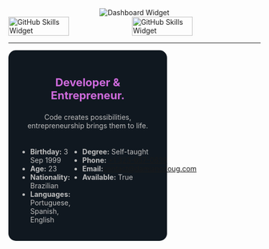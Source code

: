 <section>
    <div align="center">
        <img src="https://github-widgetbox.vercel.app/api/profile?username=damianodoug&data=followers,repositories,stars,commits&theme=aether" alt="Dashboard Widget">
    </div>
    <div style="display: flex; flex-direction: row;">
        <img width="49%" src="https://github-widgetbox.vercel.app/api/skills?names=html,css,javascript,python,go,mysql,postgresql&includeNames=true&theme=aether" alt="GitHub Skills Widget" />
        <img width="49%" src="https://github-widgetbox.vercel.app/api/skills?tools=mongodb,docker,apache,nginx,nodejs,heroku,aws&includeNames=true&theme=aether" alt="GitHub Skills Widget" />
    </div>
    <hr>
    <div style="background-color: #101820; color: #bfbfbf; border-radius: 15px; width: 55%; padding: 20px;">
        <div style="text-align: center">
            <h3 style="color: #cf6bdd; font-size: 22px;">Developer &amp; Entrepreneur.</h3>
            <p>Code creates possibilities, entrepreneurship brings them to life.</p>
        </div>
        <div style="display: flex; margin-top: 1.5em">
            <div>
                <ul>
                    <li><strong>Birthday:</strong><span> 3 Sep 1999</span></li>
                    <li><strong>Age:</strong><span id="age"> 23</span></li>
                    <li><strong>Nationality:</strong><span> Brazilian</span></li>
                    <li><strong>Languages:</strong><span> Portuguese, Spanish, English</span></li>
                </ul>
            </div>
            <div>
                <ul>
                    <li><strong>Degree:</strong><span> Self-taught</span></li>
                    <li><strong>Phone:</strong><a href="tel:+13236570639"><span> +1 323-657-0639</span></a></li>
                    <li><strong>Email:</strong><a
                            href="mailto:contact@damianodoug.com"><span>contact@damianodoug.com</span></a></li>
                    <li><strong>Available:</strong><span> True</span></li>
                </ul>
            </div>
        </div>
    </div>
</section>

  <!-- <div>
        <img src="https://github-readme-stats.vercel.app/api?username=damianodoug&show_icons=true&hide_border=true&bg_color=101820&icon_color=cf6bdd&text_color=bfbfbf&border_radius=10&include_all_commits=true&count_private=true&custom_title=Satus&title_color=cf6bdd&text_bold=false&layout=compact">
    </div> -->